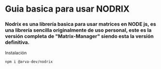 # Guia basica para usar NODRIX

### Nodrix es una librería basica para usar matrices en NODE js, es una librería sencilla originalmente de uso personal, este es la versión completa de "Matrix-Manager" siendo esta la versión definitiva.

Instalación
```bash
npm i @arva-dev/nodrix
```

